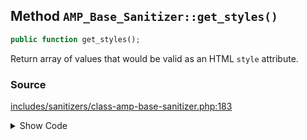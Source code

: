 ## Method `AMP_Base_Sanitizer::get_styles()`

```php
public function get_styles();
```

Return array of values that would be valid as an HTML `style` attribute.

### Source

[includes/sanitizers/class-amp-base-sanitizer.php:183](https://github.com/ampproject/amp-wp/blob/develop/includes/sanitizers/class-amp-base-sanitizer.php#L183-L185)

<details>
<summary>Show Code</summary>
```php
public function get_styles() {
	return [];
}
```
</details>
